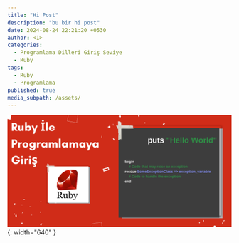 ```yaml
---
title: "Hi Post"
description: "bu bir hi post"
date: 2024-08-24 22:21:20 +0530
author: <1>
categories:
  - Programlama Dilleri Giriş Seviye
  - Ruby
tags:
  - Ruby
  - Programlama
published: true
media_subpath: /assets/
---
```


![banner-images](images/ruby-part-1/ruby-giris-banner.png){: width="640" }